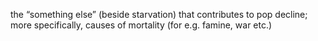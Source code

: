 the “something else” (beside starvation) that contributes to pop decline; more specifically, causes of mortality (for e.g. famine, war etc.)